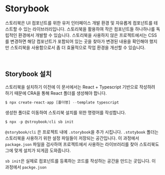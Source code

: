 # Storybook

스토리북은 UI 컴포넌트를 위한 유저 인터페이스 개발 환경 및 자유롭게 컴포넌트를 테스트할 수 있는 라이브러리입니다. 스토리북을 활용하여 작은 컴포넌트들 하나하나를 독립적인 환경에서 개발할 수 있습니다. 스토리북을 사용하지 않은 프로젝트에서는 CSS를 변경하면 해당 컴포넌트가 포함되어 있는 곳을 찾아가 변경된 내용을 확인해야 했지만 스토리북을 사용함으로서 좀 더 효율적으로 작업 환경을 개선할 수 있습니다.

<br />
 
## Storybook 설치

스토리북을 설치하기 이전에 이 문서에서는 React + Typescript 기반으로 작성하려 하기 때문에 CRA을 통해 React 폴더를 생성해야 합니다.

```jsx
$ npx create-react-app [폴더명] --template typescript
```

생성한 폴더로 이동하여 스토리북 설치를 위한 명령어를 작성합니다.

```jsx
$ npx -p @stroybook/cli sb init
```

`@storybook/cli` 은 프로젝트 내에 `.storybook`을 추가 시킵니다. `.stotybook` 폴더는 스토리북을 사용하기 위한 설정 파일들이 저장되는 공간입니다. 이 과정에서 `package.json` 파일을 검사하여 프로젝트에서 사용하는 라이브러리를 찾아 스토리북도 그에 맞게 설치가 되게끔 도와줍니다.

`sb init`은 실제로 컴포넌트를 등록하는 코드를 작성하는 공간을 만드는 곳입니다. 이 과정에서 `packge.json`
